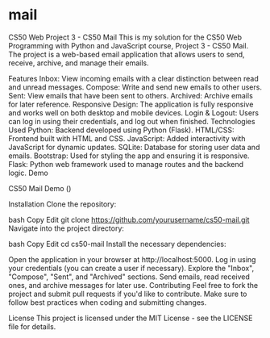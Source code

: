 # mail
CS50 Web Project 3 - CS50 Mail
This is my solution for the CS50 Web Programming with Python and JavaScript course, Project 3 - CS50 Mail. The project is a web-based email application that allows users to send, receive, archive, and manage their emails.

Features
Inbox: View incoming emails with a clear distinction between read and unread messages.
Compose: Write and send new emails to other users.
Sent: View emails that have been sent to others.
Archived: Archive emails for later reference.
Responsive Design: The application is fully responsive and works well on both desktop and mobile devices.
Login & Logout: Users can log in using their credentials, and log out when finished.
Technologies Used
Python: Backend developed using Python (Flask).
HTML/CSS: Frontend built with HTML and CSS.
JavaScript: Added interactivity with JavaScript for dynamic updates.
SQLite: Database for storing user data and emails.
Bootstrap: Used for styling the app and ensuring it is responsive.
Flask: Python web framework used to manage routes and the backend logic.
Demo


CS50 Mail Demo ()

Installation
Clone the repository:

bash
Copy
Edit
git clone https://github.com/yourusername/cs50-mail.git
Navigate into the project directory:

bash
Copy
Edit
cd cs50-mail
Install the necessary dependencies:


Open the application in your browser at http://localhost:5000.
Log in using your credentials (you can create a user if necessary).
Explore the "Inbox", "Compose", "Sent", and "Archived" sections.
Send emails, read received ones, and archive messages for later use.
Contributing
Feel free to fork the project and submit pull requests if you'd like to contribute. Make sure to follow best practices when coding and submitting changes.

License
This project is licensed under the MIT License - see the LICENSE file for details.